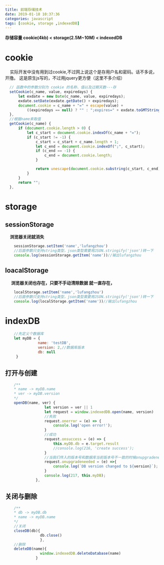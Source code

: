 ```yaml
---
title: 前端存储技术
date: 2019-01-18 10:37:36
categories: javascript
tags: [cookie, storage ,indexedDB]
---
```


<meta name="referrer" content="no-referrer" />


**存储容量 cookie(4kb) < storage(2.5M~10M) < indexedDB**
# cookie
&nbsp;&nbsp;&nbsp;&nbsp;实际开发中没有用到过cookie,不过网上说这个是存用户名和密码。话不多说，开撸。
这是原生js写的，不过用jquery更方便（这里不多介绍）
``` javascript
  // 函数中的参数分别为 cookie 的名称、值以及过期天数---存
  setCookie(c_name, value, expiredays) {
      let exdate = new Date(c_name, value, expiredays);
      exdate.setDate(exdate.getDate() + expiredays);
      document.cookie = c_name + "=" + escape(value) +
          ((expiredays == null) ? "" : ";expires=" + exdate.toGMTString())
  },
  //根据name来取值
  getCookie(c_name) {
      if (document.cookie.length > 0) {
          let c_start = document.cookie.indexOf(c_name + "=");
          if (c_start != -1) {
              c_start = c_start + c_name.length + 1;
              let c_end = document.cookie.indexOf(";", c_start);
              if (c_end == -1) {
                  c_end = document.cookie.length;
              }

              return unescape(document.cookie.substring(c_start, c_end));
          }
      }
      return "";
  },
```
# storage
## sessionStorage
&nbsp;&nbsp;&nbsp;&nbsp;**浏览器关闭就消失**
```javascript
    sessionStorage.setItem('name','lufangzhou')
    //后面参数只支持string类型，json类型需要用JSON.stringify('json')转一下
    console.log(sessionStorage.getItem('name'))//输出lufangzhou
```
## loacalStorage
&nbsp;&nbsp;&nbsp;&nbsp; **浏览器关闭也存在，只要不手动清除数据 就一直存在，**
```javascript
    localStorage.setItem('name','lufangzhou')
    //后面参数只支持string类型，json类型需要用JSON.stringify('json')转一下
    console.log(localStorage.getItem('name'))//输出lufangzhou
```
# indexDB
``` javascript
    //先定义个数据库
    let myDB = {
               name: 'testDB',
               version: 2,//数据库版本
               db: null
     }
```
## 打开与创建
``` javascript
    /**
    * name -> myDB.name
    * ver -> myDB.version
    */
    openDB(name, ver) {
                  let version = ver || 1
                  let request = window.indexedDB.open(name, version)
                  //失败
                  request.onerror = (e) => {
                      console.log('open error!');
                  }
                  //成功
                  request.onsuccess = (e) => {
                      this.myDB.db = e.target.result
                      //console.log(216, 'create success');
                  }
                  //当我们传入的版本号和数据库当前版本号不一致的时候onupgradeneeded就会被调用
                  request.onupgradeneeded = (e) =>{
                      console.log(`DB version changed to ${version}`);
                  }
                  console.log(217, this.myDB);
              },
```
## 关闭与删除
``` javascript
    /**
    * db -> myDB.db
    * name -> myDB.name
    */
    //关闭
    closeDB(db){
                db.close()
                },
    //删除
    deleteDB(name){
                window.indexedDB.deleteDatabase(name)
              }

```